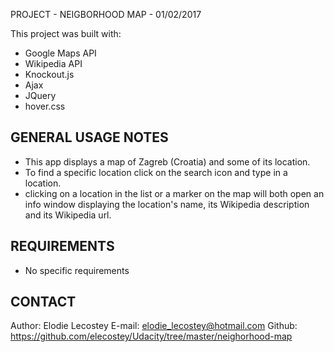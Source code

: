 PROJECT - NEIGBORHOOD MAP - 01/02/2017

This project was built with:
- Google Maps API
- Wikipedia API
- Knockout.js
- Ajax
- JQuery
- hover.css

GENERAL USAGE NOTES
-------------------------------------------------------------------------------
- This app displays a map of Zagreb (Croatia) and some of its location.
- To find a specific location click on the search icon and type in a location.
- clicking on a location in the list or a marker on the map will both open an
  info window displaying the location's name, its Wikipedia description and
  its Wikipedia url.


REQUIREMENTS
-------------------------------------------------------------------------------
- No specific requirements

CONTACT
-------------------------------------------------------------------------------
Author: Elodie Lecostey
E-mail: elodie_lecostey@hotmail.com
Github: https://github.com/elecostey/Udacity/tree/master/neighorhood-map




